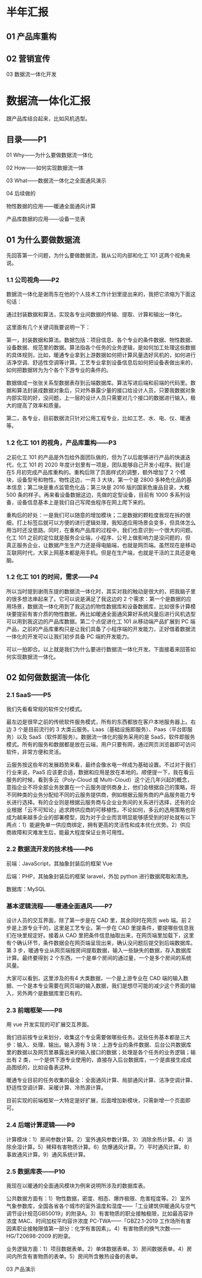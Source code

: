 # 半年汇报

## 01 产品库重构

## 02 营销宣传

03 数据流一体化开发

# 数据流一体化汇报

跟产品库结合起来，比如风机选型。

## 目录——P1

01 Why——为什么要做数据流一体化

02 How——如何实现数据流一体

03 What——数据流一体化之全面通风演示

04 后续做的

物性数据的应用——暖通全面通风计算

产品库数据的应用——设备一览表

## 01 为什么要做数据流

先回答第一个问题，为什么要做数据流，我从公司内部和化工 101 这两个视角来说。

### 1.1 公司视角——P2

数据流一体化是谢雨东在他的个人技术工作计划里提出来的，我把它浓缩为下面这句话：

通过封装数据和算法，实现各专业间数据的传输、提取、计算和输出一体化。

这里面有几个关键词我要说明一下：

第一，封装数据和算法。数据包括：项目信息、各个专业的条件数据、物性数据、设备数据、规范里的数据。算法指各个任务的业务逻辑，是如何加工处理这些数据的具体规则，比如，暖通专业拿到上游数据如何把计算风量选好风机的，如何进行洁净空调、舒适性空调等计算。工艺专业拿到设备信息后如何把设备表做出来的，如何把数据转为为个各个下游专业的条件的。

数据做成一张张关系型数据表存到云端数据库。算法写进后端和前端的代码里。数据和算法封装成数据对象后，只对外暴露少量的接口给设计人员，只要我数据对象内部实现的好，没问题，上一层的设计人员只需要对几个接口的数据进行输入，极大的提高了效率和质量。

第二，各专业，目前数据流只针对公用工程专业，比如工艺、水、电、仪、暖通等。

### 1.2 化工 101 的视角，产品库重构——P3

之前化工 101 的产品是外包给外面团队做的，但为了以后能够进行产品的快速迭代，化工 101 的 2020 年度计划里有一项是，团队能够自己开发小程序。我们是在5 月初完成产品库重构的。重构后除了页面样式的调整，额外增加了 2 个模块，设备型号和物性。物性这边，一共 3 大块，第一个是 2800 多种危化品的基本信息；第二块是重点监管危化品；第三块是 2016 版的国家危废品目录，大概 500 条的样子。再来看设备数据这边，先做的定型设备，目前有 1000 多系列设备，设备信息基本上是我们自己写爬虫程序在网上爬下来的。

重构后的好处：一是我们可以随意的增加模块；二是数据的颗粒度我现在拆的很细，打上标签后就可以方便的进行逻辑处理，我知道应用场景会变多，但具体怎么用当时还没思路。同时，在重构产品库的过程中，我们也意识到一个很大的问题。化工 101 之前的定位就是服务企业端，小程序、公号上做影响力是没问题的，但真正服务企业，让数据产生生产力还是得电脑端，也就是网页端。虽然现在是移动互联网时代，大家上网基本都是用手机。但是在生产端，也就是干活的工具还是电脑。

### 1.2 化工 101 的时间，需求——P4

所以当时提到谢雨东提的数据流一体化时，其实对我的触动是很大的，把我脑子里的很多想法串起来了。它可以说是满足了我这边的 2 个需求：第一个是数据的应用场景，数据流一体化用到了我这边的物性数据库和设备数据库，比如很多计算模块要提前有害介质的物性数据，再比如暖通全面通风算好系统风量后进行风机选型可以用到我这边的产品库数据。第二个点促进化工 101 从移动端产品扩展到 PC 端产品，之前的产品库重构只是让我们具备了小程序端的开发能力，正好借着数据流一体化的开发可以让我们初步具备 PC 端的开发能力。

可以一拍即合。以上就是我们为什么要进行数据流一体化开发。下面接着来回答如何实现数据流一体化。

## 02 如何做数据流一体化

### 2.1 SaaS——P5

我们先看看常规的软件交付模式。

最左边是很早之前的传统软件服务模式，所有的东西都放在客户本地服务器上。右边 3 个是目前流行的 3 大类云服务。Laas（基础设施即服务）、Paas（平台即服务）以及 SaaS（软件即服务）。数据流一体化的服务采用的是 SaaS，软件即服务模式。所有的服务和数据都是放在云端，用户只要有网，通过网页浏览器即可访问软件，非常方便和灵活。

云服务按这些年的发展趋势来看，最终会像水电一样成为基础设置。不过对于我们行业来说，PaaS 应该更合适，数据和应用是放在本地的。顺便提一下，我在看云服务的时候，看到多云（Poly-Cloud 或 Multi-Cloud）这个近几年兴起的概念，意指企业不将全部业务放置在一个云服务提供商身上，他们会根据自己的策略，将不同种类的业务分配给不同的云服务提供商，例如根据云服务商的产品服务能力专⻓进行选择。有的企业则是根据云服务商与企业业务间的关系进行选择，还有的企业根据「云不可知论」追求跨供应商的可移植性。不论如何，多云的选用策略也将成为越来越多企业的部署模型，因为对于企业而言明显能够感受到的好处就有以下两点：1）能避免单一供应商绑定，拥有更高的灵活性和成本优化优势。2）供应商故障和灾难发生后，能最大程度保证业务可用性。

### 2.2 数据流开发的技术栈——P6

前端：JavaScript，其抽象封装后的框架 Vue

后端：PHP，其抽象封装后的框架 laravel，外加 python 进行数据爬取和清洗。

数据库：MySQL

### 基本逻辑流程——暖通全面通风——P7

设计人员的交互界面，除了第一步是在 CAD 里，其余同时在网页 web 端。前 2 步是上游专业干的，这里是工艺专业。第一步在 CAD 里提条件，要提哪些信息我们在块里规定好。接着从 CAD 里把条件信息抽取出来，在网页端里加载下，这里有个确认环节，条件数据会在网页端呈现出来，确认没问题后提交到后端数据库。第 3 步，暖通专业从网页端按房间提取数据，输入一些缺失的数据，存入数据库计算。最终要得到 2 个东西，一个是单个房间的通过量，一个是多个房间的系统风量。

大家可以看到，这里涉及的有4 大类数据，一个是上游专业在 CAD 端的输入数据、一个是本专业需要在网页端的输入数据，我们是想尽可能的减少这个界面的输入，另外两个是数据库里已有的。

### 2.3 前端框架——P8

用 vue 开发实现的可扩展交互界面。

我们目前按专业来划分，收集这个专业需要做哪些任务。这些任务基本都是三大步：输入、处理、输出。输入源有 3 块：上游专业的条件数据、后台公共数据库里的数据以及网页里暴露出来的输入接口的数据；处理是各个任务的业务逻辑；输出有 2 类，一个是供下游专业使用的，直接存入后台数据库，一个是直接生成成品图纸的，比如设备表这种。

暖通专业目前的任务收集的最全：全面通风计算、局部通风计算、洁净空调计算、舒适性空调计算、采暖计算、冷热源计算。

目前实现的前端框架一大特定是好扩展，后面增加新模块，只需新增一个页面即可。

### 2.4 后端计算逻辑——P9

计算模块：1）房间参数计算。2）室外通风参数计算。3）消除余热计算。4）消除余湿计算。5）稀释有害物质计算。6）防爆通风计算。7）平时通风计算。8）事故通风计算。9）通风系统计算。

### 2.5 数据库表——P10

我现在以暖通的全面通风模块为例来说明所涉及的数据库表。

公共数据方面有：1）物性数据，密度、相态、爆炸极限、危害程度等。2）室外气象参数库，全国各省各个城市的室外温度和湿度——「工业建筑供暖通风与空气调节设计规范GB50019」的附录A。3）有害物质的职业接触极限，比如最高容许浓度 MAC、时间加权平均容许浓度 PC-TWA——「GBZ2.1-2019 工作场所有害因素职业接触限值第一部分：化学有害因素」。4）有害物质的换气次数—— HG/T20698-2009 的附录。

业务逻辑方面：1）项目数据表单。2）单体数据表单。3）房间数据表单。4）房间内所含有害物质的表单。5）房间所含散热设备的表单。

03 产品演示

